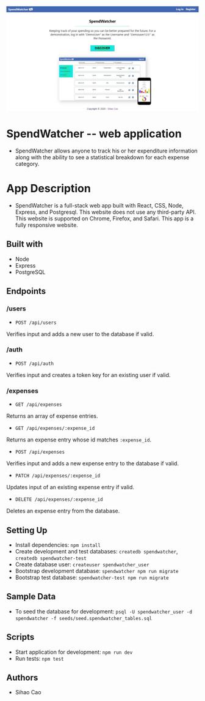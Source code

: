 <img src='images/Landing_Page.JPG'>

# SpendWatcher -- web application
* SpendWatcher allows anyone to track his or her expenditure information along with the ability to see a statistical breakdown for each expense category.

# App Description
* SpendWatcher is a full-stack web app built with React, CSS, Node, Express, and Postgresql. This website does not use any third-party API. This website is supported on Chrome, Firefox, and Safari. This app is a fully responsive website.

## Built with
* Node
* Express
* PostgreSQL

## Endpoints
### /users
* `POST /api/users`

Verifies input and adds a new user to the database if valid.

### /auth
* `POST /api/auth`

Verifies input and creates a token key for an existing user if valid.

### /expenses
* `GET /api/expenses`

Returns an array of expense entries.

* `GET /api/expenses/:expense_id`

Returns an expense entry whose id matches `:expense_id`.

* `POST /api/expenses`

Verifies input and adds a new expense entry to the database if valid.

* `PATCH /api/expenses/:expense_id`

Updates input of an existing expense entry if valid.

* `DELETE /api/expenses/:expense_id`

Deletes an expense entry from the database.

## Setting Up
* Install dependencies: `npm install`
* Create development and test databases: `createdb spendwatcher`, `createdb spendwatcher-test`
* Create database user: `createuser spendwatcher_user`
* Bootstrap development database: `spendwatcher npm run migrate`
* Bootstrap test database: `spendwatcher-test npm run migrate`

## Sample Data
* To seed the database for development: `psql -U spendwatcher_user -d spendwatcher -f seeds/seed.spendwatcher_tables.sql`

## Scripts
* Start application for development: `npm run dev`
* Run tests: `npm test`

## Authors
* Sihao Cao